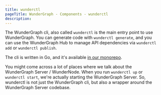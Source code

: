 ```yaml
---
title: wunderctl
pageTitle: WunderGraph - Components - wunderctl
description:
---
```


The WunderGraph cli, also called `wunderctl` is the main entry point to use WunderGraph.
You can generate code with `wunderctl generate`,
and you can use the WunderGraph Hub to manage API dependencies via `wunderctl add` or `wunderctl publish`.

The cli is written in Go, and it's available [in our monorepo](https://github.com/wundergraph/wundergraph).

You might come across a lot of places where we talk about the WunderGraph Server / WunderNode.
When you run `wunderctl up` or `wunderctl start`,
we're actually starting the WunderGraph Server.
So, wunderctl is not just the WunderGraph cli,
but also a wrapper around the WunderGraph Server codebase.
